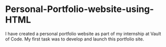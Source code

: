 # Personal-Portfolio-website-using-HTML
I have created a personal portfolio website as part of my internship at Vault of Code. My first task was to develop and launch this portfolio site. 
